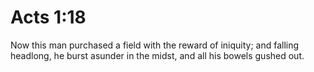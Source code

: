 # Acts 1:18

Now this man purchased a field with the reward of iniquity; and falling headlong, he burst asunder in the midst, and all his bowels gushed out.